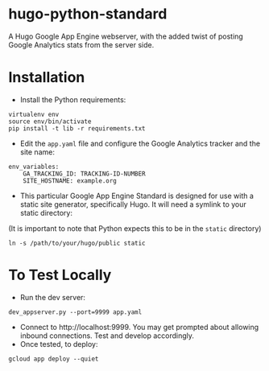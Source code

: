 # hugo-python-standard

A Hugo Google App Engine webserver, with the added twist of posting Google Analytics stats from the server side.

# Installation

- Install the Python requirements:

```
virtualenv env
source env/bin/activate
pip install -t lib -r requirements.txt
```

- Edit the `app.yaml` file and configure the Google Analytics tracker and the site name:

```
env_variables:
    GA_TRACKING_ID: TRACKING-ID-NUMBER
    SITE_HOSTNAME: example.org
```

- This particular Google App Engine Standard is designed for use with a static site generator, specifically Hugo.  It will need a symlink to your static directory:

(It is important to note that Python expects this to be in the `static` directory)

```
ln -s /path/to/your/hugo/public static
```

# To Test Locally

- Run the dev server:

```
dev_appserver.py --port=9999 app.yaml
```

- Connect to http://localhost:9999.  You may get prompted about allowing inbound connections. Test and develop accordingly.
- Once tested, to deploy:

```
gcloud app deploy --quiet
```
